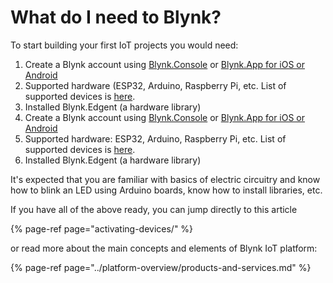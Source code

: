 # What do I need to Blynk?

To start building your first IoT projects you would need:

1. Create a Blynk account using [Blynk.Console](https://docs.blynk.io/en/blynk.console/console-overview) or [Blynk.App for iOS or Android](../downloads/blynk-apps-for-ios-and-android.md)
2. Supported hardware \(ESP32, Arduino, Raspberry Pi, etc. List of supported devices is [here](../blynk.edgent/supported-boards.md).
3. Installed Blynk.Edgent \(a hardware library\)
4. Create a Blynk account using [Blynk.Console](https://blynk.cloud/) or [Blynk.App for iOS or Android](../downloads/blynk-apps-for-ios-and-android.md)
5. Supported hardware: ESP32, Arduino, Raspberry Pi, etc. List of supported devices is [here](../blynk.edgent/supported-boards.md).
6. Installed Blynk.Edgent \(a hardware library\)

It's expected that you are familiar with basics of electric circuitry and know how to blink an LED using Arduino boards, know how to install libraries, etc.

If you have all of the above ready, you can jump directly to this article

{% page-ref page="activating-devices/" %}

or read more about the main concepts and elements of Blynk IoT platform:

{% page-ref page="../platform-overview/products-and-services.md" %}

